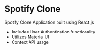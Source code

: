 # Spotify Clone
Spotify Clone Application built using React.js

* Includes User Authentication functionality 
* Utilizes Material UI
* Context API usage